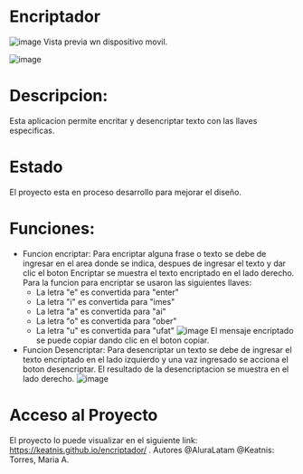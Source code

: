 # Encriptador
![image](https://github.com/keatnis/encriptador/assets/95552515/707fbed5-667d-49f8-b7f7-bd01024f4c5f)
Vista previa wn dispositivo movil. 

![image](https://github.com/keatnis/encriptador/assets/95552515/e40fe749-56d1-4747-b2aa-521608de130f)

# Descripcion:
Esta aplicacion permite encritar y desencriptar texto con las llaves especificas.
# Estado
El proyecto esta en proceso desarrollo para mejorar el diseño.

# Funciones:
- Funcion encriptar: 
Para encriptar alguna frase o texto se debe de ingresar en el area donde se indica, despues de ingresar el texto y dar clic el boton Encriptar
se muestra el texto encriptado en el lado derecho.
Para la funcion para encriptar se usaron las siguientes llaves:
  * La letra "e" es convertida para "enter"
  * La letra "i" es convertida para "imes"
  * La letra "a" es convertida para "ai"
  * La letra "o" es convertida para "ober"
  * La letra "u" es convertida para "ufat"
![image](https://github.com/keatnis/encriptador/assets/95552515/f833c29f-493e-4a6f-bcee-30ad6f93f552)
El mensaje encriptado se puede copiar dando clic en el boton copiar.
- Funcion Desencriptar:
Para desencriptar un texto se debe de ingresar el texto encriptado en el lado izquierdo y una vaz ingresado se acciona el boton desencriptar.
El resultado de la desencriptacion se muestra en el lado derecho.
![image](https://github.com/keatnis/encriptador/assets/95552515/b2c4a835-1e82-44f3-9346-dbfc5498b23e)

# Acceso al Proyecto
  El proyecto lo puede visualizar en el siguiente link:
 https://keatnis.github.io/encriptador/
. Autores
@AluraLatam @Keatnis: Torres, Maria A. 
